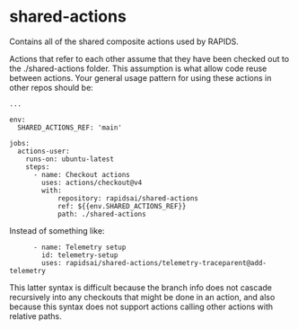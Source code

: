# shared-actions

Contains all of the shared composite actions used by RAPIDS.

Actions that refer to each other assume that they have been checked out to the
./shared-actions folder. This assumption is what allow code reuse between
actions. Your general usage pattern for using these actions in other repos
should be:

```
...

env:
  SHARED_ACTIONS_REF: 'main'

jobs:
  actions-user:
    runs-on: ubuntu-latest
    steps:
      - name: Checkout actions
        uses: actions/checkout@v4
        with:
            repository: rapidsai/shared-actions
            ref: ${{env.SHARED_ACTIONS_REF}}
            path: ./shared-actions
```

Instead of something like:

```
      - name: Telemetry setup
        id: telemetry-setup
        uses: rapidsai/shared-actions/telemetry-traceparent@add-telemetry
```

This latter syntax is difficult because the branch info does not cascade
recursively into any checkouts that might be done in an action, and also because
this syntax does not support actions calling other actions with relative paths.
